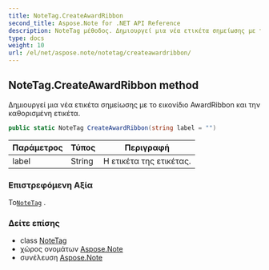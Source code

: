 ```yaml
---
title: NoteTag.CreateAwardRibbon
second_title: Aspose.Note for .NET API Reference
description: NoteTag μέθοδος. Δημιουργεί μια νέα ετικέτα σημείωσης με το εικονίδιο AwardRibbon και την καθορισμένη ετικέτα.
type: docs
weight: 10
url: /el/net/aspose.note/notetag/createawardribbon/
---
```

## NoteTag.CreateAwardRibbon method

Δημιουργεί μια νέα ετικέτα σημείωσης με το εικονίδιο AwardRibbon και την καθορισμένη ετικέτα.

```csharp
public static NoteTag CreateAwardRibbon(string label = "")
```

| Παράμετρος | Τύπος | Περιγραφή |
| --- | --- | --- |
| label | String | Η ετικέτα της ετικέτας. |

### Επιστρεφόμενη Αξία

Το[`NoteTag`](../) .

### Δείτε επίσης

* class [NoteTag](../)
* χώρος ονομάτων [Aspose.Note](../../notetag/)
* συνέλευση [Aspose.Note](../../../)


